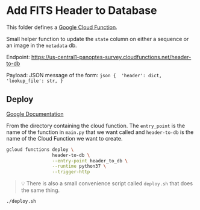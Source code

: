 Add FITS Header to Database
===========================

This folder defines a [Google Cloud Function](https://cloud.google.com/functions/).

Small helper function to update the `state` column on either a sequence or an
image in the `metadata` db.


Endpoint: https://us-central1-panoptes-survey.cloudfunctions.net/header-to-db

Payload: JSON message of the form: 
	```json
	{ 
		'header': dict,
		'lookup_file': str,
	}
	```

Deploy
------

[Google Documentation](https://cloud.google.com/functions/docs/deploying/filesystem)

From the directory containing the cloud function. The `entry_point` is the
name of the function in `main.py` that we want called and `header-to-db`
is the name of the Cloud Function we want to create.

```bash
gcloud functions deploy \
                 header-to-db \
                 --entry-point header_to_db \
                 --runtime python37 \
                 --trigger-http
```

> :bulb: There is also a small convenience script called `deploy.sh` that
does the same thing. 
```bash
./deploy.sh
```